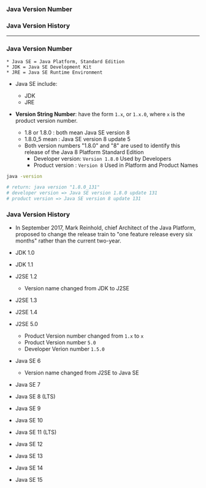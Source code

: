 ### Java Version Number
### Java Version History

------------------------------------------------------

### Java Version Number

```
* Java SE = Java Platform, Standard Edition
* JDK = Java SE Development Kit
* JRE = Java SE Runtime Environment
```

* Java SE include:
  * JDK
  * JRE

* **Version String Number**: have the form `1.x`, or `1.x.0`, where `x` is the product version number.
  * 1.8 or 1.8.0 : both mean Java SE version 8
  * 1.8.0_5 mean : Java SE version 8 update 5
  * Both version numbers "1.8.0" and "8" are used to identify this release of the Java 8 Platform Standard Edition
      * Developer version: `Version 1.8.0` Used by Developers
      * Product version : `Version 8` Used in Platform and Product Names

```sh
java -version

# return: java version "1.8.0_131" 
# developer version => Java SE version 1.8.0 update 131
# product version => Java SE version 8 update 131

```
  
### Java Version History

* In September 2017, Mark Reinhold, chief Architect of the Java Platform, proposed to change the release train to "one feature release every six months" rather than the current two-year.

* JDK 1.0	
* JDK 1.1	
* J2SE 1.2 
  * Version name changed from JDK to J2SE
* J2SE 1.3	
* J2SE 1.4	
* J2SE 5.0	
  * Product Version number changed from `1.x` to `x`
  * Product Version number `5.0`
  * Developer Verion number `1.5.0`
* Java SE 6
  * Version name changed from J2SE to Java SE
* Java SE 7	
* Java SE 8 (LTS)	
* Java SE 9	
* Java SE 10	
* Java SE 11 (LTS)	
* Java SE 12	
* Java SE 13	
* Java SE 14	
* Java SE 15	


















